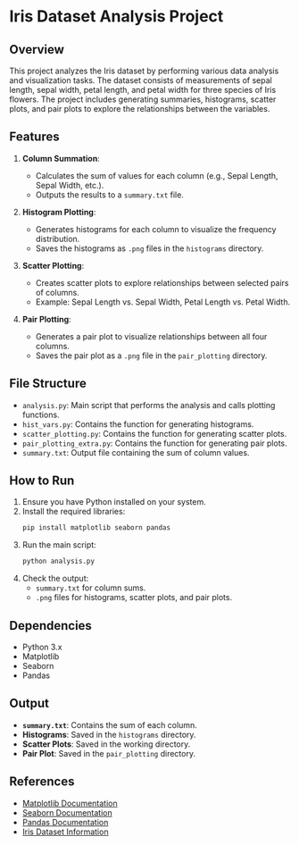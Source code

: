 # Iris Dataset Analysis Project

## Overview
This project analyzes the Iris dataset by performing various data analysis and visualization tasks. The dataset consists of measurements of sepal length, sepal width, petal length, and petal width for three species of Iris flowers. The project includes generating summaries, histograms, scatter plots, and pair plots to explore the relationships between the variables.

## Features
1. **Column Summation**:
   - Calculates the sum of values for each column (e.g., Sepal Length, Sepal Width, etc.).
   - Outputs the results to a `summary.txt` file.

2. **Histogram Plotting**:
   - Generates histograms for each column to visualize the frequency distribution.
   - Saves the histograms as `.png` files in the `histograms` directory.

3. **Scatter Plotting**:
   - Creates scatter plots to explore relationships between selected pairs of columns.
   - Example: Sepal Length vs. Sepal Width, Petal Length vs. Petal Width.

4. **Pair Plotting**:
   - Generates a pair plot to visualize relationships between all four columns.
   - Saves the pair plot as a `.png` file in the `pair_plotting` directory.

## File Structure
- `analysis.py`: Main script that performs the analysis and calls plotting functions.
- `hist_vars.py`: Contains the function for generating histograms.
- `scatter_plotting.py`: Contains the function for generating scatter plots.
- `pair_plotting_extra.py`: Contains the function for generating pair plots.
- `summary.txt`: Output file containing the sum of column values.

## How to Run
1. Ensure you have Python installed on your system.
2. Install the required libraries:
   ```bash
   pip install matplotlib seaborn pandas
   
3. Run the main script:
   ```bash
   python analysis.py
   
4. Check the output:
   - `summary.txt` for column sums.
   - `.png` files for histograms, scatter plots, and pair plots.

## Dependencies
- Python 3.x
- Matplotlib
- Seaborn
- Pandas

## Output
- **`summary.txt`**: Contains the sum of each column.
- **Histograms**: Saved in the `histograms` directory.
- **Scatter Plots**: Saved in the working directory.
- **Pair Plot**: Saved in the `pair_plotting` directory.

## References
- [Matplotlib Documentation](https://matplotlib.org/stable/contents.html)
- [Seaborn Documentation](https://seaborn.pydata.org/)
- [Pandas Documentation](https://pandas.pydata.org/)
- [Iris Dataset Information](https://archive.ics.uci.edu/ml/datasets/iris)



